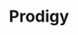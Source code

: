 ---
description: Prodigy is a scriptable annotation tool used for creating new machine
  learning datasets.
last_edit: Wed, 28 Jun 2023 18:34:55 GMT
location: https://prodi.gy/
shortname: prodigy
tags:
- annotation
title: Prodigy
uuid: 0a68e139-4068-4b2f-a262-ce7124c6cf73
---
